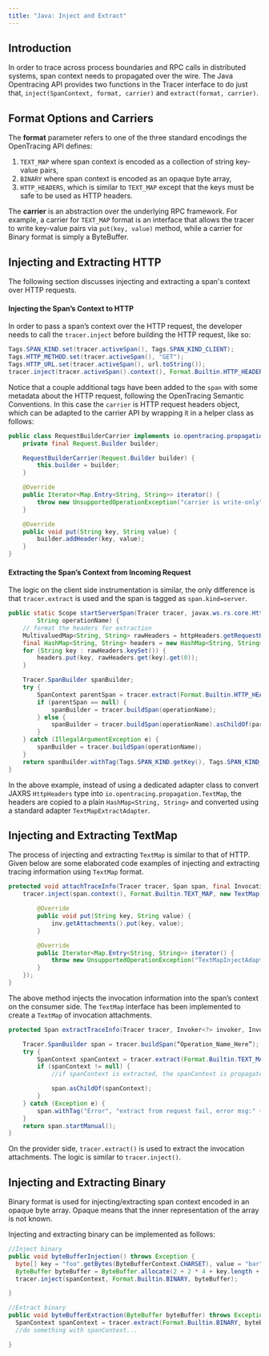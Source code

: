 ```yaml
---
title: "Java: Inject and Extract"
---
```


## Introduction

In order to trace across process boundaries and RPC calls in distributed systems, span context needs to propagated over the wire. The Java Opentracing API provides two functions in the Tracer interface to do just that, `inject(SpanContext, format, carrier)` and `extract(format, carrier)`.

## Format Options and Carriers
The **format** parameter refers to one of the three standard encodings the OpenTracing API defines:

1. `TEXT_MAP` where span context is encoded as a collection of string key-value pairs,
2. `BINARY` where span context is encoded as an opaque byte array,
3. `HTTP_HEADERS`, which is similar to `TEXT_MAP` except that the keys must be safe to be used as HTTP headers.

The **carrier** is an abstraction over the underlying RPC framework. For example, a carrier for `TEXT_MAP` format is an interface that allows the tracer to write key-value pairs via `put(key, value)` method, while a carrier for Binary format is simply a ByteBuffer.

## Injecting and Extracting HTTP
The following section discusses injecting and extracting a span's context over HTTP requests.
#### Injecting the Span’s Context to HTTP
In order to pass a span’s context over the HTTP request, the developer needs to call the `tracer.inject` before building the HTTP request, like so:

```java
Tags.SPAN_KIND.set(tracer.activeSpan(), Tags.SPAN_KIND_CLIENT);
Tags.HTTP_METHOD.set(tracer.activeSpan(), "GET");
Tags.HTTP_URL.set(tracer.activeSpan(), url.toString());
tracer.inject(tracer.activeSpan().context(), Format.Builtin.HTTP_HEADERS, new RequestBuilderCarrier(requestBuilder));
```
Notice that a couple additional tags have been added to the `span` with some metadata about the HTTP request, following the OpenTracing Semantic Conventions.
In this case the `carrier` is HTTP request headers object, which can be adapted to the carrier API by wrapping it in a helper class as follows:
```java
public class RequestBuilderCarrier implements io.opentracing.propagation.TextMap {
    private final Request.Builder builder;

    RequestBuilderCarrier(Request.Builder builder) {
        this.builder = builder;
    }

    @Override
    public Iterator<Map.Entry<String, String>> iterator() {
        throw new UnsupportedOperationException("carrier is write-only");
    }

    @Override
    public void put(String key, String value) {
        builder.addHeader(key, value);
    }
}
```
#### Extracting the Span’s Context from Incoming Request

The logic on the client side instrumentation is similar, the only difference is that `tracer.extract` is used and the span is tagged as `span.kind=server`.

```java
public static Scope startServerSpan(Tracer tracer, javax.ws.rs.core.HttpHeaders httpHeaders,
        String operationName) {
    // format the headers for extraction
    MultivaluedMap<String, String> rawHeaders = httpHeaders.getRequestHeaders();
    final HashMap<String, String> headers = new HashMap<String, String>();
    for (String key : rawHeaders.keySet()) {
        headers.put(key, rawHeaders.get(key).get(0));
    }

    Tracer.SpanBuilder spanBuilder;
    try {
        SpanContext parentSpan = tracer.extract(Format.Builtin.HTTP_HEADERS, new TextMapExtractAdapter(headers));
        if (parentSpan == null) {
            spanBuilder = tracer.buildSpan(operationName);
        } else {
            spanBuilder = tracer.buildSpan(operationName).asChildOf(parentSpan);
        }
    } catch (IllegalArgumentException e) {
        spanBuilder = tracer.buildSpan(operationName);
    }
    return spanBuilder.withTag(Tags.SPAN_KIND.getKey(), Tags.SPAN_KIND_SERVER).startActive(true);
}
```

In the above example, instead of using a dedicated adapter class to convert JAXRS `HttpHeaders` type into `io.opentracing.propagation.TextMap`, the headers are copied to a plain `HashMap<String, String>` and converted using a standard adapter `TextMapExtractAdapter`.

## Injecting and Extracting TextMap
The process of injecting and extracting `TextMap` is similar to that of HTTP. Given below are some elaborated code examples of injecting and extracting tracing information using `TextMap` format.

```java
protected void attachTraceInfo(Tracer tracer, Span span, final Invocation inv) {
    tracer.inject(span.context(), Format.Builtin.TEXT_MAP, new TextMap() {

        @Override
        public void put(String key, String value) {
            inv.getAttachments().put(key, value);
        }

        @Override
        public Iterator<Map.Entry<String, String>> iterator() {
            throw new UnsupportedOperationException("TextMapInjectAdapter should only be used with Tracer.inject()");
        }
    });
}
```
The above method injects the invocation information into the span’s context on the consumer side. The `TextMap` interface has been implemented to create a `TextMap` of invocation attachments.

```java
protected Span extractTraceInfo(Tracer tracer, Invoker<?> invoker, Invocation inv) {

    Tracer.SpanBuilder span = tracer.buildSpan(“Operation_Name_Here”);
    try {
        SpanContext spanContext = tracer.extract(Format.Builtin.TEXT_MAP, new TextMapExtractAdapter(inv.getAttachments()));
        if (spanContext != null) {
            //if spanContext is extracted, the spanContext is propagated to the new span

            span.asChildOf(spanContext);
        }
    } catch (Exception e) {
        span.withTag("Error", "extract from request fail, error msg:" + e.getMessage());
    }
    return span.startManual();
}
```
On the provider side, `tracer.extract()` is used to extract the invocation attachments. The logic is similar to `tracer.inject()`.



## Injecting and Extracting Binary
Binary format is used for injecting/extracting span context encoded in an opaque byte array. Opaque means that the inner representation of the array is not known.

Injecting and extracting binary can be implemented as follows:

```java
//Inject binary
public void byteBufferInjection() throws Exception {
  byte[] key = "foo".getBytes(ByteBufferContext.CHARSET), value = "bar".getBytes(ByteBufferContext.CHARSET);
  ByteBuffer byteBuffer = ByteBuffer.allocate(2 + 2 * 4 + key.length + value.length);
  tracer.inject(spanContext, Format.Builtin.BINARY, byteBuffer);

}

//Extract binary
public void byteBufferExtraction(ByteBuffer byteBuffer) throws Exception {
  SpanContext spanContext = tracer.extract(Format.Builtin.BINARY, byteBuffer);
  //do something with spanContext...

}
```
